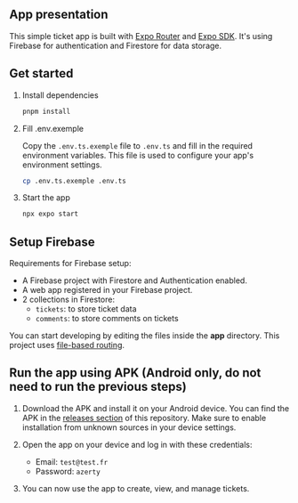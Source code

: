 ## App presentation

This simple ticket app is built with [Expo Router](https://expo.github.io/router/docs/) and [Expo SDK](https://docs.expo.dev/versions/latest/). It's using Firebase for authentication and Firestore for data storage.

## Get started

1. Install dependencies

   ```bash
   pnpm install
   ```

2. Fill .env.exemple

   Copy the `.env.ts.exemple` file to `.env.ts` and fill in the required environment variables. This file is used to configure your app's environment settings.

   ```bash
   cp .env.ts.exemple .env.ts
   ```

3. Start the app

   ```bash
   npx expo start
   ```

## Setup Firebase

Requirements for Firebase setup:

- A Firebase project with Firestore and Authentication enabled.
- A web app registered in your Firebase project.
- 2 collections in Firestore:
  - `tickets`: to store ticket data
  - `comments`: to store comments on tickets

You can start developing by editing the files inside the **app** directory. This project uses [file-based routing](https://docs.expo.dev/router/introduction).

## Run the app using APK (Android only, do not need to run the previous steps)

1. Download the APK and install it on your Android device. You can find the APK in the [releases section](https://github.com/Valentinnnnnnnnnn/reactnative/releases/latest) of this repository.
   Make sure to enable installation from unknown sources in your device settings.

2. Open the app on your device and log in with these credentials:

   - Email: `test@test.fr`
   - Password: `azerty`

3. You can now use the app to create, view, and manage tickets.
